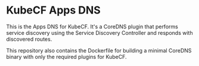 # KubeCF Apps DNS

This is the Apps DNS for KubeCF. It's a CoreDNS plugin that performs service
discovery using the Service Discovery Controller and responds with discovered
routes.

This repository also contains the Dockerfile for building a minimal CoreDNS
binary with only the required plugins for KubeCF.
